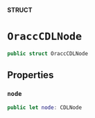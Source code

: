 **STRUCT**

# `OraccCDLNode`

```swift
public struct OraccCDLNode
```

## Properties
### `node`

```swift
public let node: CDLNode
```
